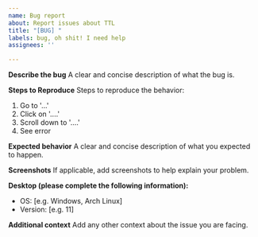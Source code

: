 ```yaml
---
name: Bug report
about: Report issues about TTL
title: "[BUG] "
labels: bug, oh shit! I need help
assignees: ''

---
```


**Describe the bug**
A clear and concise description of what the bug is.

**Steps to Reproduce**
Steps to reproduce the behavior:
1. Go to '...'
2. Click on '....'
3. Scroll down to '....'
4. See error

**Expected behavior**
A clear and concise description of what you expected to happen.

**Screenshots**
If applicable, add screenshots to help explain your problem.

**Desktop (please complete the following information):**
 - OS: [e.g. Windows, Arch Linux]
 - Version: [e.g. 11]

**Additional context**
Add any other context about the issue you are facing.

